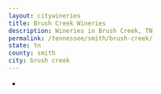 ```yaml
---
layout: citywineries
title: Brush Creek Wineries
description: Wineries in Brush Creek, TN
permalink: /tennessee/smith/brush-creek/
state: tn
county: smith
city: brush creek
---
```

-
